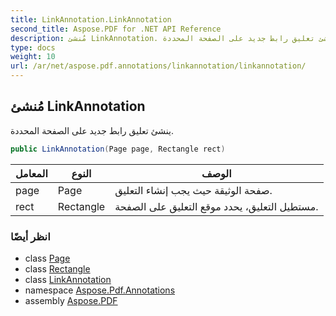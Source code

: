 ```yaml
---
title: LinkAnnotation.LinkAnnotation
second_title: Aspose.PDF for .NET API Reference
description: مُنشئ LinkAnnotation. ينشئ تعليق رابط جديد على الصفحة المحددة
type: docs
weight: 10
url: /ar/net/aspose.pdf.annotations/linkannotation/linkannotation/
---
```

## مُنشئ LinkAnnotation

ينشئ تعليق رابط جديد على الصفحة المحددة.

```csharp
public LinkAnnotation(Page page, Rectangle rect)
```

| المعامل | النوع | الوصف |
| --- | --- | --- |
| page | Page | صفحة الوثيقة حيث يجب إنشاء التعليق. |
| rect | Rectangle | مستطيل التعليق، يحدد موقع التعليق على الصفحة. |

### انظر أيضًا

* class [Page](../../../aspose.pdf/page/)
* class [Rectangle](../../../aspose.pdf/rectangle/)
* class [LinkAnnotation](../)
* namespace [Aspose.Pdf.Annotations](../../../aspose.pdf.annotations/)
* assembly [Aspose.PDF](../../../)
